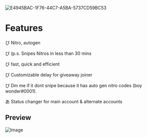 ![E4945BAC-1F76-44C7-A5BA-5737CD59BC53](https://user-images.githubusercontent.com/119854821/228454369-508b4bfc-09ce-49f8-a1b0-89b47795c9b0.jpg)
                                                   
                                                   
                                                   
                                                   
# Features

び Nitro, autogen

び (p.s. Snipes Nitros in less than 30 mins

び fast, quick and efficient

び Customizable delay for giveaway joiner

び Dm me if it dont snipe because it has auto gen nitro codes (boy wonder#0001).

あ Status changer for main account & alternate accounts



## Preview
![Image](https://media.discordapp.net/attachments/1085466365105815644/1090541398933110784/E5A81618-1859-4E5B-AF59-ACA1602053D3.jpg?width=294&height=473)

                                  
